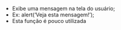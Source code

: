 * Exibe uma mensagem na tela do usuário;
* Ex: alert(‘Veja esta mensagem!’);
* Esta função é pouco utilizada